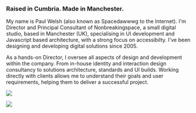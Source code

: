 ### Raised in Cumbria. Made in Manchester.

My name is Paul Welsh (also known as Spacedawwwg to the Internet). I'm Director and Principal Consultant of Nonbreakingspace, a small digital studio,  based in Manchester (UK), specialising in UI development and Javascript based architecture, with a strong focus on accessibilty. I've been designing and developing digital solutions since 2005.

As a hands-on Director, I oversee all aspects of design and development within the company. From in-house identity and interaction design consultancy to solutions architecture, standards and UI builds. Working directly with clients allows me to understand their goals and user requirements, helping them to deliver a successful project.

![](https:/github-readme-stats-spacedawwwg.vercel.app/api?username=spacedawwwg&show_icons=true&count_private=true)

![](https://github-readme-stats-spacedawwwg.vercel.app/api/top-langs/?username=spacedawwwg&layout=compact&count_private=true)
